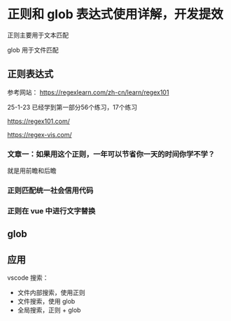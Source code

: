 # 正则和 glob 表达式使用详解，开发提效

正则主要用于文本匹配

glob 用于文件匹配

## 正则表达式

参考网站：
<https://regexlearn.com/zh-cn/learn/regex101>

25-1-23 已经学到第一部分56个练习，17个练习

<https://regex101.com/>

<https://regex-vis.com/>

### 文章一：如果用这个正则，一年可以节省你一天的时间你学不学？

就是用前瞻和后瞻

### 正则匹配统一社会信用代码

### 正则在 vue 中进行文字替换

## glob

## 应用

vscode 搜索：

- 文件内部搜索，使用正则
- 文件搜索，使用 glob
- 全局搜索，正则 + glob
